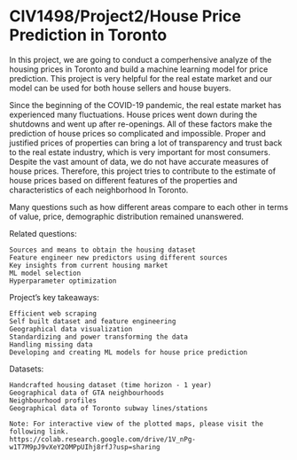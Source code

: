 # CIV1498/Project2/House Price Prediction in Toronto

In this project, we are going to conduct a comperhensive analyze of the housing prices in Toronto and build a machine learning model for price prediction. This project is very helpful for the real estate market and our model can be used for both house sellers and house buyers.

Since the beginning of the COVID-19 pandemic, the real estate market has experienced many fluctuations. House prices went down during the shutdowns and went up after re-openings. All of these factors make the prediction of house prices so complicated and impossible. Proper and justified prices of properties can bring a lot of transparency and trust back to the real estate industry, which is very important for most consumers. Despite the vast amount of data, we do not have accurate measures of house prices. Therefore, this project tries to contribute to the estimate of house prices based on different features of the properties and characteristics of each neighborhood In Toronto.

Many questions such as how different areas compare to each other in terms of value, price, demographic distribution remained unanswered.

Related questions:

    Sources and means to obtain the housing dataset
    Feature engineer new predictors using different sources
    Key insights from current housing market
    ML model selection
    Hyperparameter optimization

Project’s key takeaways:

    Efficient web scraping
    Self built dataset and feature engineering
    Geographical data visualization
    Standardizing and power transforming the data
    Handling missing data
    Developing and creating ML models for house price prediction

Datasets:

    Handcrafted housing dataset (time horizon - 1 year)
    Geographical data of GTA neighbourhoods
    Neighbourhood profiles
    Geographical data of Toronto subway lines/stations

    Note: For interactive view of the plotted maps, please visit the following link.
    https://colab.research.google.com/drive/1V_nPg-w1T7M9pJ9vXeY2OMPpUIhj8rfJ?usp=sharing
